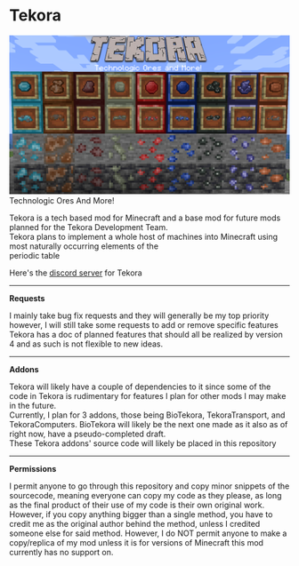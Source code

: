 # Tekora
![](https://github.com/NukolLodda/Tekora/blob/master/logo.png)Technologic Ores And More!

Tekora is a tech based mod for Minecraft and a base mod for future mods planned for the Tekora Development Team.
<br>
Tekora plans to implement a whole host of machines into Minecraft using most naturally occurring elements of the<br>
periodic table

Here's the <a href="https://discord.gg/qAWK7Se4KC">discord server</a> for Tekora

-----
**Requests**

I mainly take bug fix requests and they will generally be my top priority
however, I will still take some requests to add or remove specific features
<br>
Tekora has a doc of planned features that should all be realized by version 4
and as such is not flexible to new ideas.

-----
**Addons**

Tekora will likely have a couple of dependencies to it since some of the code
in Tekora is rudimentary for features I plan for other mods I may make in the
future.
<br>
Currently, I plan for 3 addons, those being BioTekora, TekoraTransport, and
TekoraComputers. BioTekora will likely be the next one made as it also as of
right now, have a pseudo-completed draft.
<br>
These Tekora addons' source code will likely be placed in this repository

-----
**Permissions**

I permit anyone to go through this repository and copy minor snippets of the
sourcecode, meaning everyone can copy my code as they please, as long as the
final product of their use of my code is their own original work. However, if
you copy anything bigger than a single method, you have to credit me as the
original author behind the method, unless I credited someone else for said
method. However, I do NOT permit anyone to make a copy/replica of my mod unless
it is for versions of Minecraft this mod currently has no support on.
